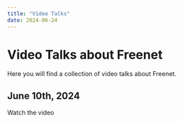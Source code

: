 ```yaml
---
title: "Video Talks"
date: 2024-06-24
---
```


# Video Talks about Freenet

Here you will find a collection of video talks about Freenet.

## June 10th, 2024

<a href="https://youtu.be/enTAromEeHo?si=7jKPaxZv3X7tMmYh" style="text-decoration: none;">
  <i class="fab fa-youtube" style="color: #FF0000; font-size: 24px;"></i> Watch the video
</a>

